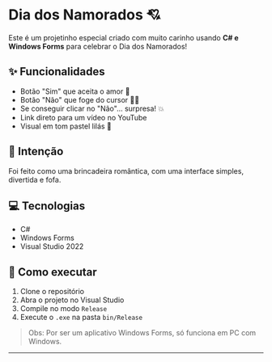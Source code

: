 # Dia dos Namorados 💘 

Este é um projetinho especial criado com muito carinho usando **C# e Windows Forms** para celebrar o Dia dos Namorados!

## ✨ Funcionalidades

- Botão "Sim" que aceita o amor 💜
- Botão "Não" que foge do cursor 🏃‍♂️
- Se conseguir clicar no "Não"... surpresa! 💥
- Link direto para um vídeo no YouTube 
- Visual em tom pastel lilás 💜

## 🎁 Intenção

Foi feito como uma brincadeira romântica, com uma interface simples, divertida e fofa.

## 💻 Tecnologias

- C#
- Windows Forms
- Visual Studio 2022

## 🚀 Como executar

1. Clone o repositório
2. Abra o projeto no Visual Studio
3. Compile no modo `Release`
4. Execute o `.exe` na pasta `bin/Release`

> Obs: Por ser um aplicativo Windows Forms, só funciona em PC com Windows.

---

